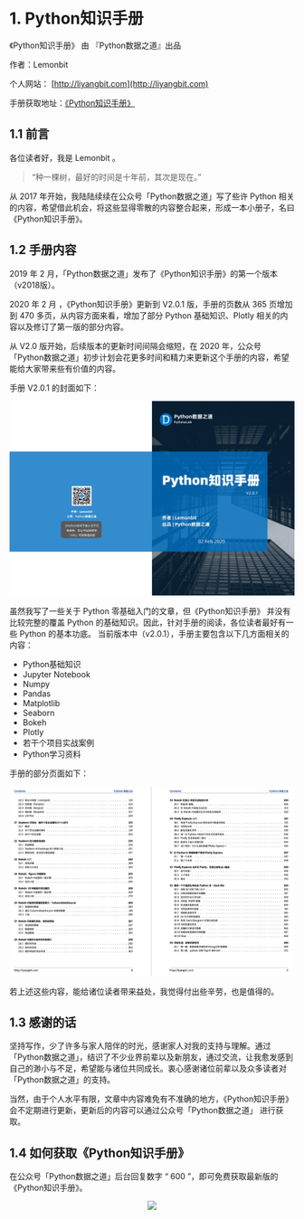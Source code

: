 # 1. Python知识手册

《Python知识手册》 由 『Python数据之道』出品

作者：Lemonbit

个人网站： [http://liyangbit.com](http://liyangbit.com)

手册获取地址：[《Python知识手册》](https://github.com/liyangbit/Python-Knowledge-Handbook/tree/master/handbook/V2.x)

## 1.1 前言

各位读者好，我是 Lemonbit 。

>“种一棵树，最好的时间是十年前，其次是现在。”

从 2017 年开始，我陆陆续续在公众号「Python数据之道」写了些许 Python 相关的内容，希望借此机会，将这些显得零散的内容整合起来，形成一本小册子，名曰《Python知识手册》。

## 1.2 手册内容

2019 年 2 月，「Python数据之道」发布了《Python知识手册》的第一个版本（v2018版）。

2020 年 2 月 ，《Python知识手册》更新到 V2.0.1 版，手册的页数从 365 页增加到 470 多页，从内容方面来看，增加了部分 Python 基础知识、Plotly 相关的内容以及修订了第一版的部分内容。

从 V2.0 版开始，后续版本的更新时间间隔会缩短，在 2020 年，公众号「Python数据之道」初步计划会花更多时间和精力来更新这个手册的内容，希望能给大家带来些有价值的内容。

手册 V2.0.1 的封面如下：

<div align="center">
    <img src="images/v2.0.1.jpg" width="600"/>
</div>

虽然我写了一些关于 Python 零基础入门的文章，但《Python知识手册》 并没有比较完整的覆盖 Python 的基础知识。因此，针对手册的阅读，各位读者最好有一些 Python 的基本功底。
当前版本中（v2.0.1），手册主要包含以下几方面相关的内容：

- Python基础知识
- Jupyter Notebook
- Numpy
- Pandas
- Matplotlib
- Seaborn
- Bokeh
- Plotly
- 若干个项目实战案例
- Python学习资料

手册的部分页面如下：

<div align="center">
    <img src="images/4.png" width="600"/>
</div>

若上述这些内容，能给诸位读者带来益处，我觉得付出些辛劳，也是值得的。

## 1.3 感谢的话

坚持写作，少了许多与家人陪伴的时光，感谢家人对我的支持与理解。通过「Python数据之道」，结识了不少业界前辈以及新朋友，通过交流，让我愈发感到自己的渺小与不足，希望能与诸位共同成长。衷心感谢诸位前辈以及众多读者对「Python数据之道」的支持。

当然，由于个人水平有限，文章中内容难免有不准确的地方，《Python知识手册》会不定期进行更新，更新后的内容可以通过公众号「Python数据之道」 进行获取。

## 1.4 如何获取《Python知识手册》

在公众号「Python数据之道」后台回复数字 “ 600 ”，即可免费获取最新版的《Python知识手册》。

<div align="center"><img src="images/logo.jpg" width="120"/></div>
